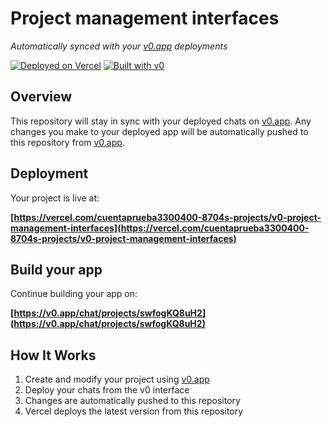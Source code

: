 # Project management interfaces

*Automatically synced with your [v0.app](https://v0.app) deployments*

[![Deployed on Vercel](https://img.shields.io/badge/Deployed%20on-Vercel-black?style=for-the-badge&logo=vercel)](https://vercel.com/cuentaprueba3300400-8704s-projects/v0-project-management-interfaces)
[![Built with v0](https://img.shields.io/badge/Built%20with-v0.app-black?style=for-the-badge)](https://v0.app/chat/projects/swfogKQ8uH2)

## Overview

This repository will stay in sync with your deployed chats on [v0.app](https://v0.app).
Any changes you make to your deployed app will be automatically pushed to this repository from [v0.app](https://v0.app).

## Deployment

Your project is live at:

**[https://vercel.com/cuentaprueba3300400-8704s-projects/v0-project-management-interfaces](https://vercel.com/cuentaprueba3300400-8704s-projects/v0-project-management-interfaces)**

## Build your app

Continue building your app on:

**[https://v0.app/chat/projects/swfogKQ8uH2](https://v0.app/chat/projects/swfogKQ8uH2)**

## How It Works

1. Create and modify your project using [v0.app](https://v0.app)
2. Deploy your chats from the v0 interface
3. Changes are automatically pushed to this repository
4. Vercel deploys the latest version from this repository
